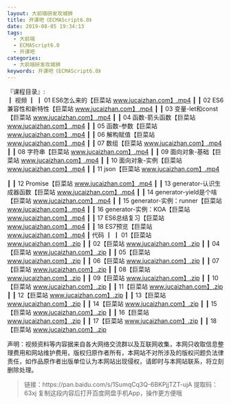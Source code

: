 ```yaml
---
layout: 大前端研发攻城狮
title: 开课吧《ECMAScript6.0》
date: 2019-08-05 19:34:13
tags:
  - 大前端
  - ECMAScript6.0
  - 开课吧
categories:
  - 大前端研发攻城狮
keywords: 开课吧《ECMAScript6.0》
---
```

『课程目录』:  
┃  视频
┃  ┃  01 ES6怎么来的【巨菜站 www.jucaizhan.com】.mp4
┃  ┃  02 ES6兼容性和新特性【巨菜站 www.jucaizhan.com】.mp4
┃  ┃  03 变量-let和const【巨菜站 www.jucaizhan.com】.mp4
┃  ┃  04 函数-箭头函数【巨菜站 www.jucaizhan.com】.mp4
┃  ┃  05 函数-参数【巨菜站 www.jucaizhan.com】.mp4
┃  ┃  06 解构赋值【巨菜站 www.jucaizhan.com】.mp4
┃  ┃  07 数组【巨菜站 www.jucaizhan.com】.mp4
┃  ┃  08 字符串【巨菜站 www.jucaizhan.com】.mp4
┃  ┃  09 面向对象-基础【巨菜站 www.jucaizhan.com】.mp4
┃  ┃  10 面向对象-实例【巨菜站 www.jucaizhan.com】.mp4
┃  ┃  11 json【巨菜站 www.jucaizhan.com】.mp4
<!-- more --> 
┃  ┃  12 Promise【巨菜站 www.jucaizhan.com】.mp4
┃  ┃  13 generator-认识生成器函数【巨菜站 www.jucaizhan.com】.mp4
┃  ┃  14 generator-yield是个啥【巨菜站 www.jucaizhan.com】.mp4
┃  ┃  15 generator-实例：runner【巨菜站 www.jucaizhan.com】.mp4
┃  ┃  16 generator-实例：KOA【巨菜站 www.jucaizhan.com】.mp4
┃  ┃  17 ES6总结复习【巨菜站 www.jucaizhan.com】.mp4
┃  ┃  18 ES7预览【巨菜站 www.jucaizhan.com】.mp4
┃  代码
┃  ┃  01【巨菜站 www.jucaizhan.com】.zip
┃  ┃  02【巨菜站 www.jucaizhan.com】.zip
┃  ┃  04【巨菜站 www.jucaizhan.com】.zip
┃  ┃  05【巨菜站 www.jucaizhan.com】.zip
┃  ┃  06【巨菜站 www.jucaizhan.com】.zip
┃  ┃  07【巨菜站 www.jucaizhan.com】.zip
┃  ┃  08【巨菜站 www.jucaizhan.com】.zip
┃  ┃  09【巨菜站 www.jucaizhan.com】.zip
┃  ┃  10【巨菜站 www.jucaizhan.com】.zip
┃  ┃  11【巨菜站 www.jucaizhan.com】.zip
┃  ┃  12【巨菜站 www.jucaizhan.com】.zip
┃  ┃  13【巨菜站 www.jucaizhan.com】.zip
┃  ┃  14【巨菜站 www.jucaizhan.com】.zip
┃  ┃  15【巨菜站 www.jucaizhan.com】.zip
┃  ┃  16【巨菜站 www.jucaizhan.com】.zip
┃  ┃  17【巨菜站 www.jucaizhan.com】.zip
┃  ┃  18【巨菜站 www.jucaizhan.com】.zip
<div class="post-copyright">
    <div class="post-copyright__author">
      <span class="post-copyright-meta">声明：视频资料等内容据来自各大网络交流群以及互联网收集，本网只收取信息整理费用和网站维护费用，版权归原作者所有，本网站不对所涉及的版权问题负法律责任，如作品原作者出版单位认为本网站出现侵权，请即时与本网站联系，将立刻删除处理。 </span>
    </div>
</div>

<blockquote class="blockquote-center">
链接：https://pan.baidu.com/s/1SumqCq3Q-6BKPjjTZT-ujA 
提取码：63xj 
复制这段内容后打开百度网盘手机App，操作更方便哦
</blockquote>

